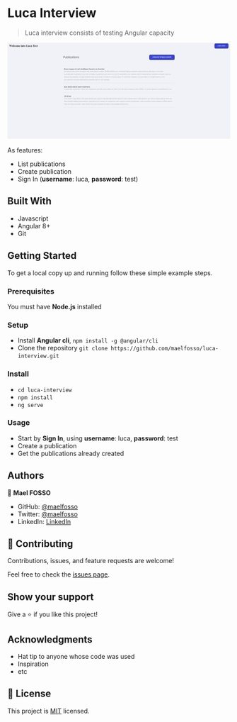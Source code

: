 # Luca Interview

> Luca interview consists of testing Angular capacity

![screenshot](./luca-interview.png)

As features:

- List publications
- Create publication
- Sign In (**username**: luca, **password**: test)

## Built With

- Javascript
- Angular 8+
- Git


## Getting Started

To get a local copy up and running follow these simple example steps.

### Prerequisites

You must have **Node.js** installed

### Setup

- Install **Angular cli**, `npm install -g @angular/cli`
- Clone the repository `git clone https://github.com/maelfosso/luca-interview.git`

### Install

- `cd luca-interview`
- `npm install`
- `ng serve`

### Usage

- Start by **Sign In**, using **username**: luca, **password**: test
- Create a publication
- Get the publications already created

## Authors

👤 **Mael FOSSO**

- GitHub: [@maelfosso](https://github.com/maelfosso)
- Twitter: [@maelfosso](https://twitter.com/maelfosso)
- LinkedIn: [LinkedIn](https://www.linkedin.com/in/mael-fosso-650b6346/)

## 🤝 Contributing

Contributions, issues, and feature requests are welcome!

Feel free to check the [issues page](issues/).

## Show your support

Give a ⭐️ if you like this project!

## Acknowledgments

- Hat tip to anyone whose code was used
- Inspiration
- etc

## 📝 License

This project is [MIT](lic.url) licensed.
